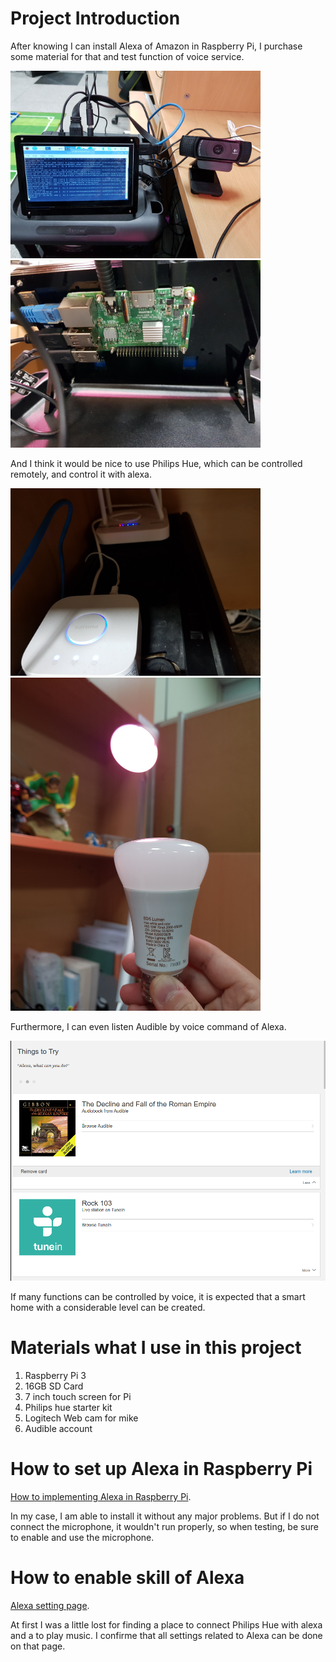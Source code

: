 # Project Introduction
After knowing I can install Alexa of Amazon in Raspberry Pi, I purchase some material for that and test function of voice service.

<img src="/assets/alexa/alexa_1.jpg" width="400"> <img src="/assets/alexa/alexa_2.jpg" width="400">

And I think it would be nice to use Philips Hue, which can be controlled remotely, and control it with alexa.

<img src="/assets/alexa/alexa_3.jpg" width="400"> <img src="/assets/alexa/alexa_4.jpg" width="400">

Furthermore, I can even listen Audible by voice command of Alexa. 

<img src="/assets/alexa/alexa_6.png">

If many functions can be controlled by voice, it is expected that a smart home with a considerable level can be created.

# Materials what I use in this project
1. Raspberry Pi 3
2. 16GB SD Card
3. 7 inch touch screen for Pi
4. Philips hue starter kit
5. Logitech Web cam for mike
6. Audible account

# How to set up Alexa in Raspberry Pi
[How to implementing Alexa in Raspberry Pi](https://developer.amazon.com/en-US/docs/alexa/alexa-voice-service/set-up-raspberry-pi.html).

In my case, I am able to install it without any major problems. But if I do not connect the microphone, it wouldn't run properly, so when testing, be sure to enable and use the microphone.

# How to enable skill of Alexa
[Alexa setting page](https://alexa.amazon.com/spa/index.html#cards).

At first I was a little lost for finding a place to connect Philips Hue with alexa and a to play music. I confirme that all settings related to Alexa can be done on that page.

